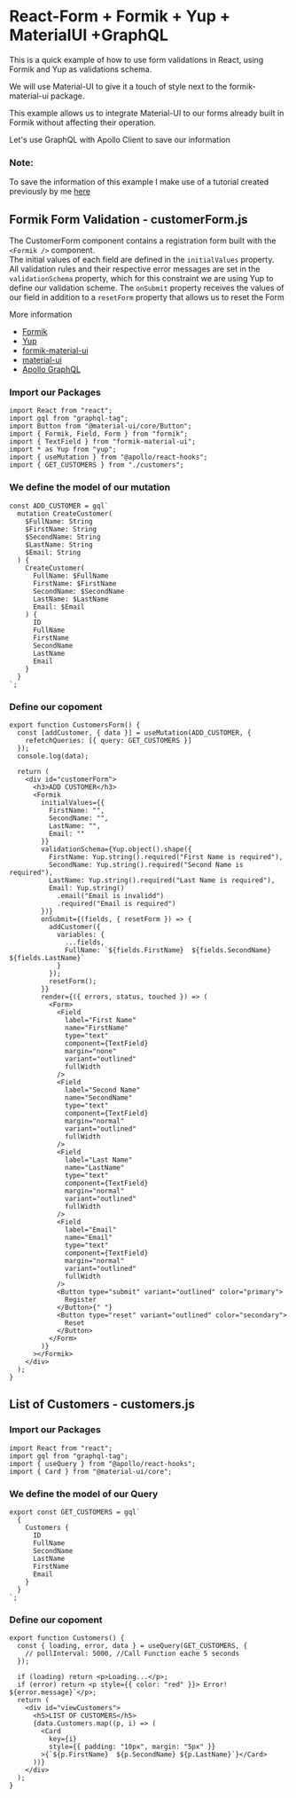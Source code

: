 # React-Form + Formik + Yup + MaterialUI +GraphQL


This is a quick example of how to use form validations in React, using Formik and Yup as validations schema.

We will use Material-UI to give it a touch of style next to the formik-material-ui package.

This example allows us to integrate Material-UI to our forms already built in Formik without affecting their operation.

Let's use GraphQL with Apollo Client to save our information

### Note: 
To save the information of this example I make use of a tutorial created previously by me [here](https://github.com/yibsonalexis/sls-grapgQL-lambdaFunction-dynamoDB)

## Formik Form Validation - customerForm.js
The CustomerForm component contains a registration form built with the `<Formik />` component. <br>
The initial values of each field are defined in the `initialValues` property. <br>
All validation rules and their respective error messages are set in the `validationSchema` property, which for this constraint we are using Yup to define our validation scheme. The `onSubmit` property receives the values of our field in addition to a `resetForm` property that allows us to reset the Form

More information 
- [Formik](https://jaredpalmer.com/formik/docs/tutorial)
- [Yup](https://github.com/jquense/yup)
- [formik-material-ui](https://github.com/stackworx/formik-material-ui)
- [material-ui](https://material-ui.com/demos/text-fields/)
- [Apollo GraphQL](https://www.apollographql.com/docs/react/essentials/get-started/)



### Import our Packages
```
import React from "react";
import gql from "graphql-tag";
import Button from "@material-ui/core/Button";
import { Formik, Field, Form } from "formik";
import { TextField } from "formik-material-ui";
import * as Yup from "yup";
import { useMutation } from "@apollo/react-hooks";
import { GET_CUSTOMERS } from "./customers";
```
### We define the model of our mutation 

```
const ADD_CUSTOMER = gql`
  mutation CreateCustomer(
    $FullName: String
    $FirstName: String
    $SecondName: String
    $LastName: String
    $Email: String
  ) {
    CreateCustomer(
      FullName: $FullName
      FirstName: $FirstName
      SecondName: $SecondName
      LastName: $LastName
      Email: $Email
    ) {
      ID
      FullName
      FirstName
      SecondName
      LastName
      Email
    }
  }
`;
```
### Define our copoment
```
export function CustomersForm() {
  const [addCustomer, { data }] = useMutation(ADD_CUSTOMER, {
    refetchQueries: [{ query: GET_CUSTOMERS }]
  });
  console.log(data);

  return (
    <div id="customerForm">
      <h3>ADD CUSTOMER</h3>
      <Formik
        initialValues={{
          FirstName: "",
          SecondName: "",
          LastName: "",
          Email: ""
        }}
        validationSchema={Yup.object().shape({
          FirstName: Yup.string().required("First Name is required"),
          SecondName: Yup.string().required("Second Name is required"),
          LastName: Yup.string().required("Last Name is required"),
          Email: Yup.string()
            .email("Email is invalidd")
            .required("Email is required")
        })}
        onSubmit={(fields, { resetForm }) => {
          addCustomer({
            variables: {
              ...fields,
              FullName: `${fields.FirstName}  ${fields.SecondName}  ${fields.LastName}`
            }
          });
          resetForm();
        }}
        render={({ errors, status, touched }) => (
          <Form>
            <Field
              label="First Name"
              name="FirstName"
              type="text"
              component={TextField}
              margin="none"
              variant="outlined"
              fullWidth
            />
            <Field
              label="Second Name"
              name="SecondName"
              type="text"
              component={TextField}
              margin="normal"
              variant="outlined"
              fullWidth
            />
            <Field
              label="Last Name"
              name="LastName"
              type="text"
              component={TextField}
              margin="normal"
              variant="outlined"
              fullWidth
            />
            <Field
              label="Email"
              name="Email"
              type="text"
              component={TextField}
              margin="normal"
              variant="outlined"
              fullWidth
            />
            <Button type="submit" variant="outlined" color="primary">
              Register
            </Button>{" "}
            <Button type="reset" variant="outlined" color="secondary">
              Reset
            </Button>
          </Form>
        )}
      ></Formik>
    </div>
  );
}

```

## List of Customers - customers.js

### Import our Packages
```
import React from "react";
import gql from "graphql-tag";
import { useQuery } from "@apollo/react-hooks";
import { Card } from "@material-ui/core";
```

### We define the model of our Query 
```
export const GET_CUSTOMERS = gql`
  {
    Customers {
      ID
      FullName
      SecondName
      LastName
      FirstName
      Email
    }
  }
`;
```

### Define our copoment
```
export function Customers() {
  const { loading, error, data } = useQuery(GET_CUSTOMERS, {
    // pollInterval: 5000, //Call Function eache 5 seconds
  });

  if (loading) return <p>Loading...</p>;
  if (error) return <p style={{ color: "red" }}> Error! ${error.message}`</p>;
  return (
    <div id="viewCustomers">
      <h5>LIST OF CUSTOMERS</h5>
      {data.Customers.map((p, i) => (
        <Card
          key={i}
          style={{ padding: "10px", margin: "5px" }}
        >{`${p.FirstName}  ${p.SecondName} ${p.LastName}`}</Card>
      ))}
    </div>
  );
}

```

